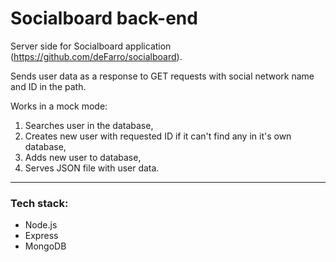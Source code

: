 # Socialboard back-end

Server side for Socialboard application (https://github.com/deFarro/socialboard).

Sends user data as a response to GET requests with social network name and ID in the path.

Works in a mock mode:
1. Searches user in the database,
2. Creates new user with requested ID if it can't find any in it's own database,
3. Adds new user to database,
4. Serves JSON file with user data.

---

### Tech stack:
* Node.js
* Express
* MongoDB
